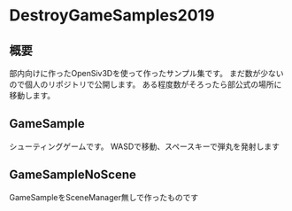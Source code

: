 # DestroyGameSamples2019

## 概要
部内向けに作ったOpenSiv3Dを使って作ったサンプル集です。
まだ数が少ないので個人のリポジトリで公開します。
ある程度数がそろったら部公式の場所に移動します。

## GameSample
シューティングゲームです。
WASDで移動、スペースキーで弾丸を発射します

## GameSampleNoScene
GameSampleをSceneManager無しで作ったものです
